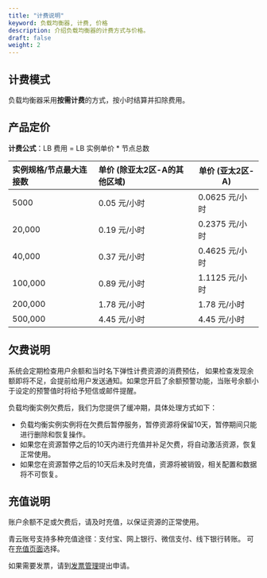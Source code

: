 ```yaml
---
title: "计费说明"
keyword: 负载均衡器, 计费, 价格
description: 介绍负载均衡器的计费方式与价格。
draft: false
weight: 2
---
```


## 计费模式

负载均衡器采用**按需计费**的方式，按小时结算并扣除费用。

## 产品定价

**计费公式**：LB 费用 = LB 实例单价  * 节点总数

|实例规格/节点最大连接数    |单价 (除亚太2区-A的其他区域)   |单价  (亚太2区-A)   |
|:----|:----|-----|
|5000   |0.05 元/小时 |0.0625 元/小时 |
|20,000   |0.19 元/小时 |0.2375 元/小时 |
|40,000   |0.37 元/小时 |0.4625 元/小时 |
|100,000   |0.89 元/小时 |1.1125 元/小时 |
|200,000 |1.78 元/小时 |1.78 元/小时 |
|500,000 |4.45 元/小时 |4.45 元/小时 |

## 欠费说明

系统会定期检查用户余额和当时名下弹性计费资源的消费预估， 如果检查发现余额即将不足，会提前给用户发送通知。如果您开启了余额预警功能，当账号余额小于设定的预警值时将给予短信或邮件提醒。

负载均衡实例欠费后，我们为您提供了缓冲期，具体处理方式如下：

- 负载均衡实例实例将在欠费后暂停服务，暂停资源将保留10天，暂停期间只能进行删除和恢复操作。
- 如果您在资源暂停之后的10天内进行充值并补足欠费，将自动激活资源，恢复正常使用。
- 如果您在资源暂停之后的10天后未及时充值，资源将被销毁，相关配置和数据将不可恢复。

## 充值说明

账户余额不足或欠费后，请及时充值，以保证资源的正常使用。

青云账号支持多种充值途径：支付宝、网上银行、微信支付、线下银行转账。 可在[充值页面](https://console.qingcloud.com/finance/wallet/)选择。

如果需要发票，请到[发票管理](https://console.qingcloud.com/finance/invoices/)提出申请。
